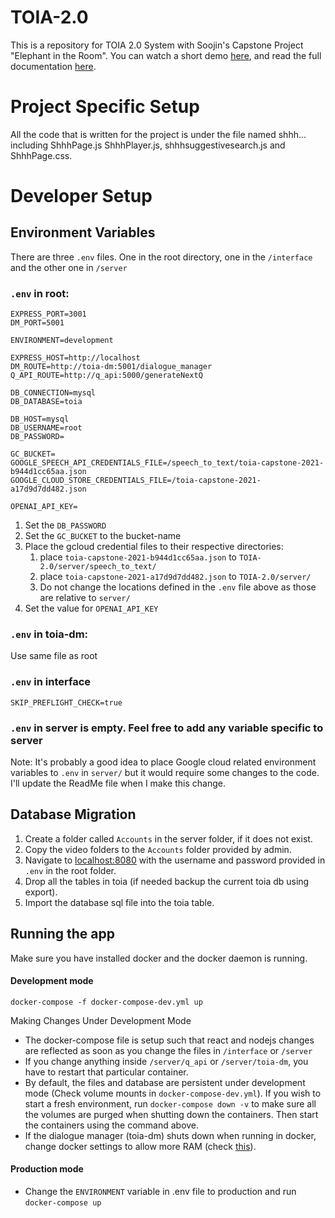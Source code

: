 # TOIA-2.0

This is a repository for TOIA 2.0 System with Soojin's Capstone Project "Elephant in the Room". You can watch a short demo
[here](https://www.youtube.com/watch?v=4EK19DnM4_c), and read the full documentation [here](https://meadow-oboe-807.notion.site/Elephant-in-the-Room-060a99def2bb4b8192e351aac2db52f1).

# Project Specific Setup

All the code that is written for the project is under the file named shhh... including ShhhPage.js ShhhPlayer.js, shhhsuggestivesearch.js and ShhhPage.css.

# Developer Setup

## Environment Variables

There are three `.env` files. One in the root directory, one in the `/interface` and the other one in `/server`

### `.env` in root:

    EXPRESS_PORT=3001
    DM_PORT=5001

    ENVIRONMENT=development

    EXPRESS_HOST=http://localhost
    DM_ROUTE=http://toia-dm:5001/dialogue_manager
    Q_API_ROUTE=http://q_api:5000/generateNextQ

    DB_CONNECTION=mysql
    DB_DATABASE=toia

    DB_HOST=mysql
    DB_USERNAME=root
    DB_PASSWORD=

    GC_BUCKET=
    GOOGLE_SPEECH_API_CREDENTIALS_FILE=/speech_to_text/toia-capstone-2021-b944d1cc65aa.json
    GOOGLE_CLOUD_STORE_CREDENTIALS_FILE=/toia-capstone-2021-a17d9d7dd482.json

    OPENAI_API_KEY=

1. Set the `DB_PASSWORD`
2. Set the `GC_BUCKET` to the bucket-name
3. Place the gcloud credential files to their respective directories:
   1. place `toia-capstone-2021-b944d1cc65aa.json` to `TOIA-2.0/server/speech_to_text/`
   2. place `toia-capstone-2021-a17d9d7dd482.json` to `TOIA-2.0/server/`
   3. Do not change the locations defined in the `.env` file above as those are relative to `server/`
4. Set the value for `OPENAI_API_KEY `

### `.env` in toia-dm:

Use same file as root

### `.env` in interface

    SKIP_PREFLIGHT_CHECK=true

### `.env` in server is empty. Feel free to add any variable specific to server

Note: It's probably a good idea to place Google cloud related environment variables to `.env` in `server/` but it would require some changes to the code. I'll update the ReadMe file when I make this change.

## Database Migration

1. Create a folder called `Accounts` in the server folder, if it does not exist.
2. Copy the video folders to the `Accounts` folder provided by admin.
3. Navigate to [localhost:8080](localhost:8080) with the username and password provided in `.env` in the root folder.
4. Drop all the tables in toia (if needed backup the current toia db using export).
5. Import the database sql file into the toia table.

## Running the app

Make sure you have installed docker and the docker daemon is running.

#### Development mode

    docker-compose -f docker-compose-dev.yml up

Making Changes Under Development Mode

- The docker-compose file is setup such that react and nodejs changes are reflected as soon as you change the files in `/interface` or `/server`
- If you change anything inside `/server/q_api` or `/server/toia-dm`, you have to restart that particular container.
- By default, the files and database are persistent under development mode (Check volume mounts in `docker-compose-dev.yml`). If you wish to start a fresh environment, run `docker-compose down -v` to make sure all the volumes are purged when shutting down the containers. Then start the containers using the command above.
- If the dialogue manager (toia-dm) shuts down when running in docker, change docker settings to allow more RAM (check [this](https://stackoverflow.com/questions/44533319/how-to-assign-more-memory-to-docker-container)).

#### Production mode

- Change the `ENVIRONMENT` variable in .env file to production and run `docker-compose up`
